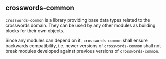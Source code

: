 ## crosswords-common

`crosswords-common` is a library providing base data types related to the crosswords domain. They
can be used by any other modules as building blocks for their own objects.

Since any modules can depend on it, `crosswords-common` shall ensure backwards compatibility, i.e.
newer versions of `crosswords-common` shall not break modules developed against previous versions of
`crosswords-common`.